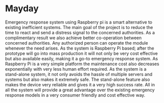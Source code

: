 # Mayday
Emergency response system using Raspberry pi is a smart alternative to existing inefficient systems. The main goal of the project is to reduce the time to react and send a distress signal to the concerned authorities. As a complimentary result we also achieve better co-operation between concerned authorities. Any authorized person can operate the module whenever the need arises. As the system is Raspberry Pi based; after the prototype will go into mass production it will not only be very cost effective but also available easily, making it a go-to emergency response system. As Raspberry Pi is a very simple platform the maintenance cost also decreases exponentially with very less human effort required. As the system is a stand-alone system, it not only avoids the hassle of multiple servers and systems but also makes it extremely safe. The stand-alone feature also makes the device very reliable and gives it a very high success rate.
All in all the system will provide a great advantage over the existing emergency response models in a very consumer friendly and cost effective way.

